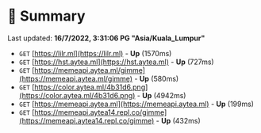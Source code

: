 # 📖 Summary
Last updated: **16/7/2022, 3:31:06 PG "Asia/Kuala_Lumpur"**

- `GET` [https://lilr.ml](https://lilr.ml) - **Up** (1570ms)
- `GET` [https://hst.aytea.ml](https://hst.aytea.ml) - **Up** (727ms)
- `GET` [https://memeapi.aytea.ml/gimme](https://memeapi.aytea.ml/gimme) - **Up** (580ms)
- `GET` [https://color.aytea.ml/4b31d6.png](https://color.aytea.ml/4b31d6.png) - **Up** (4942ms)
- `GET` [https://memeapi.aytea.ml](https://memeapi.aytea.ml) - **Up** (199ms)
- `GET` [https://memeapi.aytea14.repl.co/gimme](https://memeapi.aytea14.repl.co/gimme) - **Up** (432ms)
